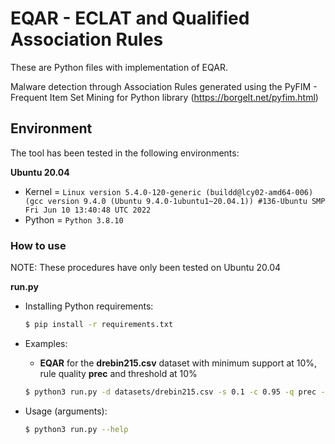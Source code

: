 # EQAR - ECLAT and Qualified Association Rules

These are Python files with implementation of EQAR.

Malware detection through Association Rules generated using the PyFIM - Frequent Item Set Mining for Python library (https://borgelt.net/pyfim.html)

## Environment

The tool has been tested in the following environments:

**Ubuntu 20.04**

- Kernel = `Linux version 5.4.0-120-generic (buildd@lcy02-amd64-006) (gcc version 9.4.0 (Ubuntu 9.4.0-1ubuntu1~20.04.1)) #136-Ubuntu SMP Fri Jun 10 13:40:48 UTC 2022`
- Python = `Python 3.8.10`

### How to use

NOTE: These procedures have only been tested on Ubuntu 20.04

**run.py**
- Installing Python requirements:
    ```sh
    $ pip install -r requirements.txt
    ```

- Examples:
    - **EQAR** for the **drebin215.csv** dataset with minimum support at 10%, rule quality **prec** and threshold at 10%
    ```sh
    $ python3 run.py -d datasets/drebin215.csv -s 0.1 -c 0.95 -q prec -t 0.1
    ```

- Usage (arguments):
    ```sh
    $ python3 run.py --help
    ```
